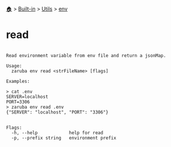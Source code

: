 <!--startTocHeader-->
[🏠](../../../README.md) > [Built-in](../../README.md) > [Utils](../README.md) > [env](README.md)
# read
<!--endTocHeader-->

```

Read environment variable from env file and return a jsonMap.

Usage:
  zaruba env read <strFileName> [flags]

Examples:

> cat .env
SERVER=localhost
PORT=3306
> zaruba env read .env
{"SERVER": "localhost", "PORT": "3306"}


Flags:
  -h, --help            help for read
  -p, --prefix string   environment prefix

```

<!--startTocSubtopic-->
<!--endTocSubtopic-->